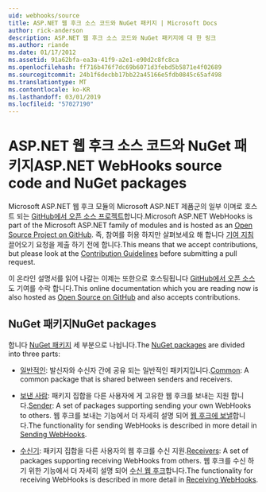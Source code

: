 ```yaml
---
uid: webhooks/source
title: ASP.NET 웹 후크 소스 코드와 NuGet 패키지 | Microsoft Docs
author: rick-anderson
description: ASP.NET 웹 후크 소스 코드와 NuGet 패키지에 대 한 링크
ms.author: riande
ms.date: 01/17/2012
ms.assetid: 91a62bfa-ea3a-41f9-a2e1-e90d2c8fc8ca
ms.openlocfilehash: ff716b476f7dc69b6071d3febd5b5871e4f02689
ms.sourcegitcommit: 24b1f6decbb17bb22a45166e5fdb0845c65af498
ms.translationtype: MT
ms.contentlocale: ko-KR
ms.lasthandoff: 03/01/2019
ms.locfileid: "57027190"
---
```

# <a name="aspnet-webhooks-source-code-and-nuget-packages"></a><span data-ttu-id="1ee01-103">ASP.NET 웹 후크 소스 코드와 NuGet 패키지</span><span class="sxs-lookup"><span data-stu-id="1ee01-103">ASP.NET WebHooks source code and NuGet packages</span></span>

<span data-ttu-id="1ee01-104">Microsoft ASP.NET 웹 후크 모듈의 Microsoft ASP.NET 제품군의 일부 이며로 호스트 되는 [GitHub에서 오픈 소스 프로젝트](https://github.com/aspnet/WebHooks)합니다.</span><span class="sxs-lookup"><span data-stu-id="1ee01-104">Microsoft ASP.NET WebHooks is part of the Microsoft ASP.NET family of modules and is hosted as an [Open Source Project on GitHub](https://github.com/aspnet/WebHooks).</span></span> <span data-ttu-id="1ee01-105">즉, 참여를 허용 하지만 살펴보세요 해 합니다 [기여 지침](https://github.com/aspnet/Home/blob/master/CONTRIBUTING.md) 끌어오기 요청을 제출 하기 전에 합니다.</span><span class="sxs-lookup"><span data-stu-id="1ee01-105">This means that we accept contributions, but please look at the [Contribution Guidelines](https://github.com/aspnet/Home/blob/master/CONTRIBUTING.md) before submitting a pull request.</span></span>

<span data-ttu-id="1ee01-106">이 온라인 설명서를 읽어 나갈는 이제는 또한으로 호스팅됩니다 [GitHub에서 오픈 소스](http://docs.asp.net/en/latest/contribute/style-guide.html#style-guide) 도 기여를 수락 합니다.</span><span class="sxs-lookup"><span data-stu-id="1ee01-106">This online documentation which you are reading now is also hosted as [Open Source on GitHub](http://docs.asp.net/en/latest/contribute/style-guide.html#style-guide) and also accepts contributions.</span></span>

## <a name="nuget-packages"></a><span data-ttu-id="1ee01-107">NuGet 패키지</span><span class="sxs-lookup"><span data-stu-id="1ee01-107">NuGet packages</span></span>

<span data-ttu-id="1ee01-108">합니다 [NuGet 패키지](https://nuget.org/packages?q=Microsoft.AspNet.WebHooks) 세 부분으로 나뉩니다.</span><span class="sxs-lookup"><span data-stu-id="1ee01-108">The [NuGet packages](https://nuget.org/packages?q=Microsoft.AspNet.WebHooks) are divided into three parts:</span></span>

* <span data-ttu-id="1ee01-109">[일반적인](https://www.nuget.org/packages?q=Microsoft.AspNet.WebHooks.Common): 발신자와 수신자 간에 공유 되는 일반적인 패키지입니다.</span><span class="sxs-lookup"><span data-stu-id="1ee01-109">[Common](https://www.nuget.org/packages?q=Microsoft.AspNet.WebHooks.Common): A common package that is shared between senders and receivers.</span></span>

* <span data-ttu-id="1ee01-110">[보낸 사람](https://www.nuget.org/packages?q=Microsoft.AspNet.WebHooks.Custom): 패키지 집합을 다른 사용자에 게 고유한 웹 후크를 보내는 지원 합니다.</span><span class="sxs-lookup"><span data-stu-id="1ee01-110">[Sender](https://www.nuget.org/packages?q=Microsoft.AspNet.WebHooks.Custom): A set of packages supporting sending your own WebHooks to others.</span></span> <span data-ttu-id="1ee01-111">웹 후크를 보내는 기능에서 더 자세히 설명 되어 [웹 후크에 보낼](sending/index.md)합니다.</span><span class="sxs-lookup"><span data-stu-id="1ee01-111">The functionality for sending WebHooks is described in more detail in [Sending WebHooks](sending/index.md).</span></span>

* <span data-ttu-id="1ee01-112">[수신기](https://www.nuget.org/packages?q=Microsoft.AspNet.WebHooks.Receivers): 패키지 집합을 다른 사용자의 웹 후크를 수신 지원.</span><span class="sxs-lookup"><span data-stu-id="1ee01-112">[Receivers](https://www.nuget.org/packages?q=Microsoft.AspNet.WebHooks.Receivers): A set of packages supporting receiving WebHooks from others.</span></span> <span data-ttu-id="1ee01-113">웹 후크를 수신 하기 위한 기능에서 더 자세히 설명 되어 [수신 웹 후크](receiving/index.md)합니다.</span><span class="sxs-lookup"><span data-stu-id="1ee01-113">The functionality for receiving WebHooks is described in more detail in [Receiving WebHooks](receiving/index.md).</span></span>
